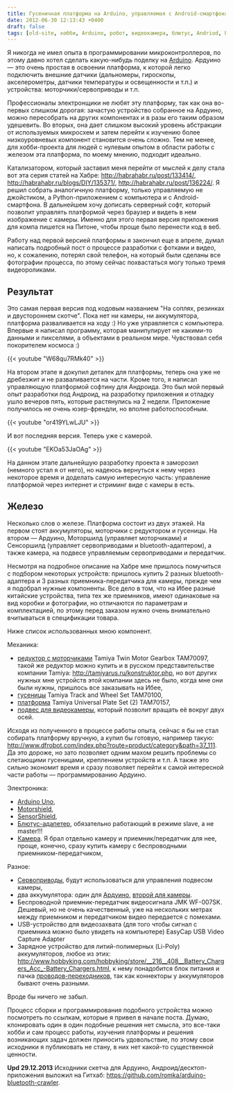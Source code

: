 ```yaml
---
title: Гусеничная платформа на Arduino, управляемая с Android-смартфона
date: 2012-06-30 12:13:43 +0400
draft: false
tags: [old-site, хобби, Arduino, робот, видеокамера, блютус, Andriod, Python]
---
```

Я никогда не имел опыта в программировании микроконтроллеров, по этому давно хотел сделать какую-нибудь поделку на [Arduino](http://arduino.cc). Ардуино — это очень простая в освоении платформа, к которой легко подключить внешние датчики (дальномеры, гироскопы, акселерометры, датчики температуры и освещенности и т.п.) и устройства: моторчики/сервоприводы и т.п.

Профессионалы электронщики не любят эту платформу, так как она во-первых слишком дорогая: зачастую устройство собранное на Ардуино, можно пересобрать на других компонентах и в разы его таким образом удешевить. Во вторых, она дает слишком высокий уровень абстракции от используемых микросхем и затем перейти к изучению более низкоуровневых компонент становится очень сложно. Тем не менее, для хобби-проекта для людей с нулевым опытом в области работы с железом эта платформа, по моему мнению, подходит идеально.

Катализатором, который заставил меня перейти от мыслей к делу стала вот эта серия статей на Хабре: http://habrahabr.ru/post/133414/, http://habrahabr.ru/blogs/DIY/135371/, http://habrahabr.ru/post/136224/. Я решил собрать аналогичную платформу, только управляемую не джойстиком, а Python-приложением с компьютера и с Android-смартфона. В дальнейшем хочу дописать серверный софт, который позволит управлять платформой через браузер и видеть в нем изображение с камеры. Именно для этого первая версия приложения для компа пишется на Питоне, чтобы проще было перенести код в веб.

Работу над первой версией платформы я закончил еще в апреле, думал написать подробный пост о процессе разработки с фотками и видео, но, к сожалению, потерял свой телефон, на который были сделаны все фотографии процесса, по этому сейчас похвастаться могу только тремя видеороликами.
<!--more-->

## Результат
Это самая первая версия под кодовым названием "На соплях, резинках и двустороннем скотче". Пока нет ни камеры, ни аккумулятора, платформа разваливается на ходу :) Но уже управляется с компьютера. Впервые я написал программу, которая манипулирует не какими-то данными и пикселями, а объектами в реальном мире. Чувствовал себя покорителем космоса :)

{{< youtube "W68qu7RMk40" >}}

На втором этапе я докупил деталек для платформы, теперь она уже не дребезжит и не разваливается на части. Кроме того, я написал управляющую платформой софтину для Андроида. Это был мой первый опыт разработки под Андроид, на разработку приложения и отладку ушло вечеров пять, которые растянулись на 2 недели. Приложение получилось не очень юзер-френдли, но вполне работоспособным.

{{< youtube "or419YLwLJU" >}}

И вот последняя версия. Теперь уже с камерой.

{{< youtube "EKOa53JaOAg" >}}

На данном этапе дальнейшую разработку проекта я заморозил (немного устал я от него), но надеюсь вернуться к нему через некоторое время и доделать самую интересную часть: управление платформой через интернет и стриминг виде с камеры в есть.

## Железо
Несколько слов о железе. Платформа состоит из двух этажей. На первом стоят аккумуляторы, моторчики с редуктором и гусеницы. На втором — Ардуино, Моторшилд (управляет моторчиками) и Сенсоршилд (управляет сервоприводами и bluetooth-адаптером), а также камера, на подвесе управляемым сервоприводами и передатчик.

Несмотря на подробное описание на Хабре мне пришлось помучиться с подбором некоторых устройств: пришлось купить 2 разных bluetooth-адаптера и 3 разных приемника-передатчика для камеры, прежде чем я подобрал нужные компоненты. Все дело в том, что на Ибее разные китайские устройства, типа тех же приемников, имеют одинаковые на вид коробки и фотографии, но отличаются по параметрам и комплектацией, по этому перед заказом нужно очень внимательно вчитываться в спецификации товара.

Ниже список использованных мною компонент.

Механика:

- [редуктор с моторчиками](http://www.ebay.com/itm/Tamiya-Twin-Motor-Gearbox-TAM70097-/160809063808?pt=LH_DefaultDomain_0&hash=item2570f79580) Tamiya Twin Motor Gearbox TAM70097, такой же редуктор можно купить и в русском представительстве компании Tamiya: http://tamiyarus.ru/konstruktor.php, но вот других нужных мне устройств этой компании здесь не было, когда мне они были нужны, пришлось все заказывать на Ибее,
- [гусеницы](http://www.ebay.com/itm/Tamiya-Track-and-Wheel-Set-TAM70100-/140775600279?pt=LH_DefaultDomain_0&hash=item20c6e13097) Tamiya Track and Wheel Set TAM70100,
- [платформа](http://www.ebay.com/sch/i.html?_from=R40&_trksid=m570.l2736&_nkw=TAM70157) Tamiya Universal Plate Set (2) TAM70157,
- [подвес для видеокамеры](http://www.hobbyking.com/hobbyking/store/uh_viewItem.asp?idProduct=12875), который позволит вращать её вокруг двух осей.

Исходя из полученного в процессе работы опыта, сейчас я бы не стал собирать платформу вручную, а купил бы готовую, например такую: http://www.dfrobot.com/index.php?route=product/category&path=37_111. Да это дороже, но зато позволяет одним махом решить проблемы со слетающими гусеницами, креплением устройств и т.п. А также это сильно экономит время и сразу позволяет перейти к самой интересной части работы — программированию Ардуино.

Электроника:
- [Arduino Uno](http://arduino.cc/en/Main/ArduinoBoardUno),
- [Motorshield](http://freeduino.ru/arduino/mshield.html),
- [SensorShield](http://www.ebay.com/itm/Sensor-Shield-V4-Digital-Analog-Module-Servo-Motor-For-Arduino-UNO-Duemilanove-/300715204332?pt=LH_DefaultDomain_0&hash=item460405deec),
- [Блютус-адапетер](http://www.ebay.com/itm/Smart-Bluetooth-Module-With-Shield-/280568773527?pt=LH_DefaultDomain_0&hash=item415333bb97), обязательно работающий в режиме slave, а не master!!!
- [Камера](http://www.hobbyking.com/hobbyking/store/uh_viewItem.asp?idProduct=13434). Я брал отдельно камеру и приемник/передатчик для нее, проще, конечно, сразу купить камеру с беспроводными приемником-передатчиком,

Разное:

- [Сервоприводы](http://www.hobbyking.com/hobbyking/store/uh_viewItem.asp?idProduct=9745), будут использоваться для управления подвесом камеры,
- два аккумулятора: один для [Ардуино](http://www.hobbyking.com/hobbyking/store/uh_viewItem.asp?idProduct=6786), [второй для камеры](http://www.hobbyking.com/hobbyking/store/__9164__Turnigy_1000mAh_3S_25C_Lipo_Pack.html).
- Беспроводной приемник-передатчик видеосигнала JMK WF-007SK. Дешевый, но не очень качественный, уже на нескольких метрах между приемником и передатчиком видео передается с помехами.
- USB-устройство для видеозахвата (для того чтобы сигнал с приемника можно было увидеть на компьютере) EasyCap USB Video Capture Adapter
- Зарядное устройство для литий-полимерных (Li-Poly) аккумуляторов, любое из этих: http://www.hobbyking.com/hobbyking/store/__216__408__Battery_Chargers_Acc_-Battery_Chargers.html, к нему понадобится блок питания и пачка [проводов-переходников](http://www.hobbyking.com/hobbyking/store/uh_viewItem.asp?idProduct=11756), так как коннекторы у аккумуляторов бывают очень разными.

Вроде бы ничего не забыл.

Процесс сборки и программирования подобного устройства можно посмотреть по ссылкам, которые я привел в начале поста. Думаю, клонировать один в один подобные решения нет смысла, это все-таки хобби и сам процесс работы, изучения платформы и решения возникающих задач должен приносить удовольствие, по этому свои исходники я публиковать не стану, в них нет какой-то существенной ценности.

**Upd 29.12.2013**
Исходники скетча для Ардуино, Андроид/десктоп-приложения выложил на Гитхаб: https://github.com/romka/arduino-bluetooth-crawler.